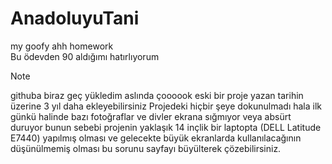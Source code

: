 # AnadoluyuTani
my goofy ahh homework <br> Bu ödevden 90 aldığımı hatırlıyorum

> [!NOTE]
> githuba biraz geç yükledim aslında çoooook eski bir proje yazan tarihin üzerine 3 yıl daha ekleyebilirsiniz Projedeki hiçbir şeye dokunulmadı hala ilk günkü halinde bazı fotoğraflar ve divler ekrana sığmıyor veya absürt duruyor bunun sebebi projenin yaklaşık 14 inçlik bir laptopta (DELL Latitude E7440) yapılmış olması ve gelecekte büyük ekranlarda kullanılacağının düşünülmemiş olması  bu sorunu sayfayı büyülterek çözebilirsiniz. 

